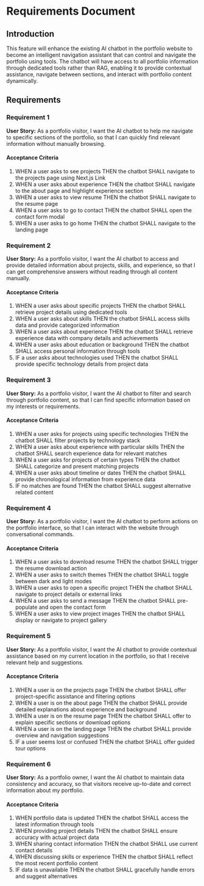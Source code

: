 # Requirements Document

## Introduction

This feature will enhance the existing AI chatbot in the portfolio website to become an intelligent navigation assistant that can control and navigate the portfolio using tools. The chatbot will have access to all portfolio information through dedicated tools rather than RAG, enabling it to provide contextual assistance, navigate between sections, and interact with portfolio content dynamically.

## Requirements

### Requirement 1

**User Story:** As a portfolio visitor, I want the AI chatbot to help me navigate to specific sections of the portfolio, so that I can quickly find relevant information without manually browsing.

#### Acceptance Criteria

1. WHEN a user asks to see projects THEN the chatbot SHALL navigate to the projects page using Next.js Link
2. WHEN a user asks about experience THEN the chatbot SHALL navigate to the about page and highlight experience section
3. WHEN a user asks to view resume THEN the chatbot SHALL navigate to the resume page
4. WHEN a user asks to go to contact THEN the chatbot SHALL open the contact form modal
5. WHEN a user asks to go home THEN the chatbot SHALL navigate to the landing page

### Requirement 2

**User Story:** As a portfolio visitor, I want the AI chatbot to access and provide detailed information about projects, skills, and experience, so that I can get comprehensive answers without reading through all content manually.

#### Acceptance Criteria

1. WHEN a user asks about specific projects THEN the chatbot SHALL retrieve project details using dedicated tools
2. WHEN a user asks about skills THEN the chatbot SHALL access skills data and provide categorized information
3. WHEN a user asks about experience THEN the chatbot SHALL retrieve experience data with company details and achievements
4. WHEN a user asks about education or background THEN the chatbot SHALL access personal information through tools
5. IF a user asks about technologies used THEN the chatbot SHALL provide specific technology details from project data

### Requirement 3

**User Story:** As a portfolio visitor, I want the AI chatbot to filter and search through portfolio content, so that I can find specific information based on my interests or requirements.

#### Acceptance Criteria

1. WHEN a user asks for projects using specific technologies THEN the chatbot SHALL filter projects by technology stack
2. WHEN a user asks about experience with particular skills THEN the chatbot SHALL search experience data for relevant matches
3. WHEN a user asks for projects of certain types THEN the chatbot SHALL categorize and present matching projects
4. WHEN a user asks about timeline or dates THEN the chatbot SHALL provide chronological information from experience data
5. IF no matches are found THEN the chatbot SHALL suggest alternative related content

### Requirement 4

**User Story:** As a portfolio visitor, I want the AI chatbot to perform actions on the portfolio interface, so that I can interact with the website through conversational commands.

#### Acceptance Criteria

1. WHEN a user asks to download resume THEN the chatbot SHALL trigger the resume download action
2. WHEN a user asks to switch themes THEN the chatbot SHALL toggle between dark and light modes
3. WHEN a user asks to open a specific project THEN the chatbot SHALL navigate to project details or external links
4. WHEN a user asks to send a message THEN the chatbot SHALL pre-populate and open the contact form
5. WHEN a user asks to view project images THEN the chatbot SHALL display or navigate to project gallery

### Requirement 5

**User Story:** As a portfolio visitor, I want the AI chatbot to provide contextual assistance based on my current location in the portfolio, so that I receive relevant help and suggestions.

#### Acceptance Criteria

1. WHEN a user is on the projects page THEN the chatbot SHALL offer project-specific assistance and filtering options
2. WHEN a user is on the about page THEN the chatbot SHALL provide detailed explanations about experience and background
3. WHEN a user is on the resume page THEN the chatbot SHALL offer to explain specific sections or download options
4. WHEN a user is on the landing page THEN the chatbot SHALL provide overview and navigation suggestions
5. IF a user seems lost or confused THEN the chatbot SHALL offer guided tour options

### Requirement 6

**User Story:** As a portfolio owner, I want the AI chatbot to maintain data consistency and accuracy, so that visitors receive up-to-date and correct information about my portfolio.

#### Acceptance Criteria

1. WHEN portfolio data is updated THEN the chatbot SHALL access the latest information through tools
2. WHEN providing project details THEN the chatbot SHALL ensure accuracy with actual project data
3. WHEN sharing contact information THEN the chatbot SHALL use current contact details
4. WHEN discussing skills or experience THEN the chatbot SHALL reflect the most recent portfolio content
5. IF data is unavailable THEN the chatbot SHALL gracefully handle errors and suggest alternatives